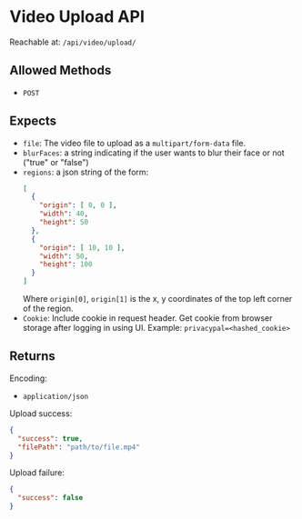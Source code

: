 # Video Upload API

Reachable at: `/api/video/upload/`

## Allowed Methods

- `POST`

## Expects

- `file`: The video file to upload as a `multipart/form-data` file.
- `blurFaces`: a string indicating if the user wants to blur their face or not ("true" or "false")
- `regions`: a json string of the form:
  ```json
  [
    {
      "origin": [ 0, 0 ],
      "width": 40,
      "height": 50
    },
    {
      "origin": [ 10, 10 ],
      "width": 50,
      "height": 100
    }
  ]
  ```
  Where `origin[0]`, `origin[1]` is the x, y coordinates of the top left corner of the region.
- `Cookie`: Include cookie in request header. Get cookie from browser storage after logging in using UI. Example: `privacypal=<hashed_cookie>`

## Returns

Encoding:

- `application/json`

Upload success:

```json
{
  "success": true,
  "filePath": "path/to/file.mp4"
}
```

Upload failure:

```json
{
  "success": false
}
```

